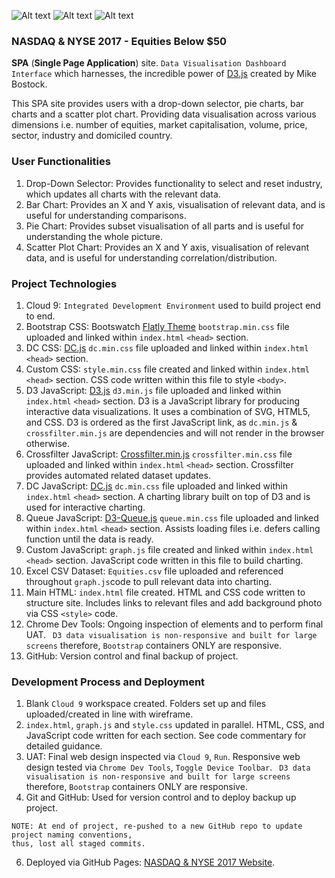 ![Alt text](https://encrypted-tbn0.gstatic.com/images?q=tbn:ANd9GcTwQ_piv2GVA-o5_GIHWgO2s3TgQyrEsOtMLx0xIWKXNjZihi6G)
![Alt text](https://encrypted-tbn0.gstatic.com/images?q=tbn:ANd9GcRLPWiSNROXs6bgE5tCE1K0U5GxWYbPtWAUzNykjbmAs-xPc0iT3Q)
![Alt text](https://encrypted-tbn0.gstatic.com/images?q=tbn:ANd9GcRaslC_J7vtJGVDJ5GkXLMKmAT0oAM3Lehvd1BDphj74Snnflsg)

### NASDAQ & NYSE 2017 - Equities Below $50
**SPA** (**Single Page Application**) site. `Data Visualisation Dashboard Interface` which harnesses, the incredible power of [D3.js](https://d3js.org/) created by Mike Bostock.

This SPA site provides users with a drop-down selector, pie charts, bar charts and a scatter plot chart. Providing data visualisation across various dimensions i.e. number of equities, market capitalisation, volume, price, sector, industry and domiciled country.

### User Functionalities
1. Drop-Down Selector: Provides functionality to select and reset industry, which updates all charts with the relevant data.
2. Bar Chart: Provides an X and Y axis, visualisation of relevant data, and is useful for understanding comparisons.
3. Pie Chart: Provides subset visualisation of all parts and is useful for understanding the whole picture.
4. Scatter Plot Chart: Provides an X and Y axis, visualisation of relevant data, and is useful for understanding correlation/distribution.

### Project Technologies
1. Cloud 9: `Integrated Development Environment` used to build project end to end.
2. Bootstrap CSS: Bootswatch [Flatly Theme](https://bootswatch.com/flatly/) `bootstrap.min.css` file uploaded and linked within `index.html` `<head>` section.
3. DC CSS: [DC.js](https://dc-js.github.io/dc.js/) `dc.min.css` file uploaded and linked within `index.html` `<head>` section.
4. Custom CSS: `style.min.css` file created and linked within `index.html` `<head>` section. CSS code written within this file to style `<body>`.
5. D3 JavaScript: [D3.js](https://d3js.org/) `d3.min.js` file uploaded and linked within `index.html` `<head>` section. D3 is a JavaScript library for producing interactive data visualizations. It uses a combination of SVG, HTML5, and CSS. D3 is ordered as the first JavaScript link, as `dc.min.js` & `crossfilter.min.js` are dependencies and will not render in the browser otherwise.
6. Crossfilter JavaScript: [Crossfilter.min.js](http://square.github.io/crossfilter/) `crossfilter.min.css` file uploaded and linked within `index.html` `<head>` section. Crossfilter provides automated related dataset updates.
7. DC JavaScript: [DC.js](https://dc-js.github.io/dc.js/) `dc.min.css` file uploaded and linked within `index.html` `<head>` section. A charting library built on top of D3 and is used for interactive charting.
8. Queue JavaScript: [D3-Queue.js](https://github.com/d3/d3-queue) `queue.min.css` file uploaded and linked within `index.html` `<head>` section. Assists loading files i.e. defers calling function until the data is ready.
9. Custom JavaScript: `graph.js` file created and linked within `index.html` `<head>` section. JavaScript code written in this file to build charting.
10. Excel CSV Dataset: `Equities.csv` file uploaded and referenced throughout `graph.js`code to pull relevant data into charting.
11. Main HTML: `index.html` file created. HTML and CSS code written to structure site. Includes links to relevant files and add background photo via CSS `<style>` code.
12. Chrome Dev Tools: Ongoing inspection of elements and to perform final UAT. ``` D3 data visualisation is non-responsive and built for large screens``` therefore, `Bootstrap` containers ONLY are responsive.
13. GitHub: Version control and final backup of project.

### Development Process and Deployment
1. Blank `Cloud 9` workspace created. Folders set up and files uploaded/created in line with wireframe.
2. `index.html`, `graph.js` and `style.css` updated in parallel. HTML, CSS, and JavaScript code written for each section. See code commentary for detailed guidance.
3. UAT: Final web design inspected via `Cloud 9`, `Run`. Responsive web design tested via `Chrome Dev Tools`, `Toggle Device Toolbar`. ``` D3 data visualisation is non-responsive and built for large screens``` therefore, `Bootstrap` containers ONLY are responsive.
5. Git and GitHub: Used for version control and to deploy backup up project.
```
NOTE: At end of project, re-pushed to a new GitHub repo to update project naming conventions,
thus, lost all staged commits.
```
6. Deployed via GitHub Pages: [NASDAQ & NYSE 2017 Website](https://githhayden.github.io/US-Equity-Markets-2017/).